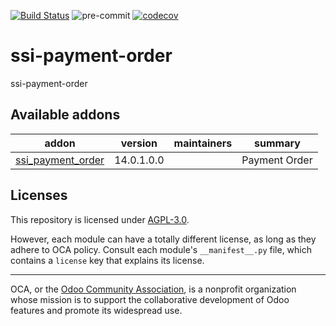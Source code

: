 [![Build Status](https://travis-ci.com/open-synergy/ssi-payment-order.svg?branch=14.0)](https://travis-ci.com/open-synergy/ssi-payment-order)
![pre-commit](https://github.com/open-synergy/ssi-payment-order/actions/workflows/pre-commit.yml/badge.svg)
[![codecov](https://codecov.io/gh/open-synergy/ssi-payment-order/branch/14.0/graph/badge.svg)](https://codecov.io/gh/open-synergy/ssi-payment-order)

<!-- /!\ do not modify above this line -->

# ssi-payment-order

ssi-payment-order

<!-- /!\ do not modify below this line -->

<!-- prettier-ignore-start -->

[//]: # (addons)

Available addons
----------------
addon | version | maintainers | summary
--- | --- | --- | ---
[ssi_payment_order](ssi_payment_order/) | 14.0.1.0.0 |  | Payment Order

[//]: # (end addons)

<!-- prettier-ignore-end -->

## Licenses

This repository is licensed under [AGPL-3.0](LICENSE).

However, each module can have a totally different license, as long as they adhere to OCA
policy. Consult each module's `__manifest__.py` file, which contains a `license` key
that explains its license.

----

OCA, or the [Odoo Community Association](http://odoo-community.org/), is a nonprofit
organization whose mission is to support the collaborative development of Odoo features
and promote its widespread use.
